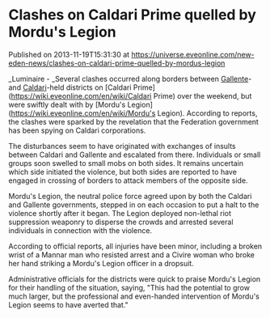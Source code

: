 # Clashes on Caldari Prime quelled by Mordu's Legion
Published on 2013-11-19T15:31:30 at https://universe.eveonline.com/new-eden-news/clashes-on-caldari-prime-quelled-by-mordus-legion

_Luminaire - _Several clashes occurred along borders between [Gallente](https://wiki.eveonline.com/en/wiki/Gallente)\- and [Caldari](https://wiki.eveonline.com/en/wiki/Caldari)-held districts on [Caldari Prime](https://wiki.eveonline.com/en/wiki/Caldari Prime) over the weekend, but were swiftly dealt with by [Mordu's Legion](https://wiki.eveonline.com/en/wiki/Mordu's Legion). According to reports, the clashes were sparked by the revelation that the Federation government has been spying on Caldari corporations.

The disturbances seem to have originated with exchanges of insults between Caldari and Gallente and escalated from there. Individuals or small groups soon swelled to small mobs on both sides. It remains uncertain which side initiated the violence, but both sides are reported to have engaged in crossing of borders to attack members of the opposite side.

Mordu's Legion, the neutral police force agreed upon by both the Caldari and Gallente governments, stepped in on each occasion to put a halt to the violence shortly after it began. The Legion deployed non-lethal riot suppression weaponry to disperse the crowds and arrested several individuals in connection with the violence.

According to official reports, all injuries have been minor, including a broken wrist of a Mannar man who resisted arrest and a Civire woman who broke her hand striking a Mordu's Legion officer in a dropsuit.

Administrative officials for the districts were quick to praise Mordu's Legion for their handling of the situation, saying, "This had the potential to grow much larger, but the professional and even-handed intervention of Mordu's Legion seems to have averted that."
